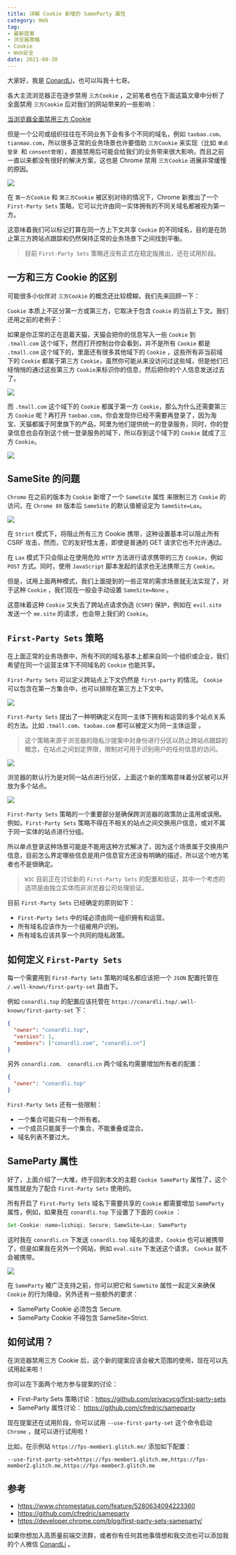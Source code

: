 ```yaml
---
title: 详解 Cookie 新增的 SameParty 属性
category: Web
tag:
- 最新提案
- 浏览器策略
- Cookie
- Web安全
date: 2021-08-30
---
```


大家好，我是 [ConardLi](https://mp.weixin.qq.com/s?__biz=Mzk0MDMwMzQyOA==&mid=2247493407&idx=1&sn=41b8782a3bdc75b211206b06e1929a58&chksm=c2e11234f5969b22a0d7fd50ec32be9df13e2caeef186b30b5d653836b0725def8ccd58a56cf#rd)，也可以叫我十七哥。

各大主流浏览器正在逐步禁用 `三方Cookie` ，之前笔者也在下面这篇文章中分析了全面禁用 `三方Cookie` 后对我们的网站带来的一些影响：

[当浏览器全面禁用三方 Cookie](https://mp.weixin.qq.com/s?__biz=Mzg2NDAzMjE5NQ==&mid=2247485523&idx=1&sn=e7f3989448f5ff1e8905fc6596268e33&chksm=ce6eccfff91945e990e0b21e777f5a85f3f0699f7d51e45a1dd83d0bf36eaf926f7e90fbe3ff&token=379611469&lang=zh_CN#rd)

但是一个公司或组织往往在不同业务下会有多个不同的域名，例如 `taobao.com`、`tianmao.com`，所以很多正常的业务场景也许要借助 `三方Cookie`  来实现（比如 `单点登录 `和 `consent管理`），直接禁用后可能会给我们的业务带来很大影响，而且之前一直以来都没有很好的解决方案，这也是 Chrome 禁用 `三方Cookie` 进展非常缓慢的原因。

![](https://p3-juejin.byteimg.com/tos-cn-i-k3u1fbpfcp/f6824dcf843a494eaa60c833139eb9c9~tplv-k3u1fbpfcp-zoom-1.image)


在 `第一方Cookie` 和 `第三方Cookie` 被区别对待的情况下，Chrome 新推出了一个 `First-Party Sets` 策略，它可以允许由同一实体拥有的不同关域名都被视为第一方。

这意味着我们可以标记打算在同一方上下文共享 `Cookie` 的不同域名，目的是在防止第三方跨站点跟踪和仍然保持正常的业务场景下之间找到平衡。

> 目前 `First-Party Sets` 策略还没有正式在稳定版推出，还在试用阶段。

## 一方和三方 Cookie 的区别

可能很多小伙伴对 `三方Cookie` 的概念还比较模糊，我们先来回顾一下：

`Cookie` 本质上不区分第一方或第三方，它取决于包含 `Cookie` 的当前上下文。我们还用之前的老例子：

如果是你正常的正在逛着天猫，天猫会把你的信息写入一些 `Cookie` 到 `.tmall.com` 这个域下，然而打开控制台你会看到，并不是所有 `Cookie` 都是  `.tmall.com` 这个域下的，里面还有很多其他域下的  `Cookie` ，这些所有非当前域下的 `Cookie` 都属于第三方 `Cookie`，虽然你可能从来没访问过这些域，但是他们已经悄悄的通过这些第三方 `Cookie`来标识你的信息，然后把你的个人信息发送过去了。

![](https://p3-juejin.byteimg.com/tos-cn-i-k3u1fbpfcp/726dc8ecd8184ae187b4f96b44a61a72~tplv-k3u1fbpfcp-zoom-1.image)

而 `.tmall.com` 这个域下的 `Cookie` 都属于第一方 `Cookie`，那么为什么还需要第三方 `Cookie` 呢？再打开 `taobao.com`，你会发现你已经不需要再登录了，因为淘宝、天猫都属于阿里旗下的产品，阿里为他们提供统一的登录服务，同时，你的登录信息也会存到这个统一登录服务的域下，所以存到这个域下的 `Cookie` 就成了三方 `Cookie`。

![](https://p3-juejin.byteimg.com/tos-cn-i-k3u1fbpfcp/b01cfbe85796425284d64cb8dff64247~tplv-k3u1fbpfcp-zoom-1.image)

## SameSite 的问题

`Chrome` 在之前的版本为 `Cookie` 新增了一个 `SameSite` 属性 来限制三方 `Cookie` 的访问，在 `Chrome 80` 版本后 `SameSite` 的默认值被设定为 `SameSite=Lax`。

![](https://p3-juejin.byteimg.com/tos-cn-i-k3u1fbpfcp/0829257206d940d3b6869b27cea05437~tplv-k3u1fbpfcp-zoom-1.image)


在 `Strict` 模式下，将阻止所有三方 Cookie 携带，这种设置基本可以阻止所有 CSRF 攻击，然而，它的友好性太差，即使是普通的 GET 请求它也不允许通过。

在 `Lax` 模式下只会阻止在使用危险 `HTTP` 方法进行请求携带的三方 `Cookie`，例如 `POST` 方式。同时，使用 `JavaScript` 脚本发起的请求也无法携带三方 `Cookie`。


但是，试用上面两种模式，我们上面提到的一些正常的需求场景就无法实现了，对于这种 `Cookie` ，我们现在一般会手动设置 `SameSite=None` 。

这意味着这种 `Cookie` 又失去了跨站点请求伪造 (`CSRF`) 保护，例如在 `evil.site` 发送一个 `me.site` 的请求，也会带上我们的 `Cookie`。


## `First-Party Sets` 策略

在上面正常的业务场景中，所有不同的域名基本上都来自同一个组织或企业，我们希望在同一个运营主体下不同域名的 `Cookie` 也能共享。

`First-Party Sets` 可以定义跨站点上下文仍然是 `first-party` 的情况。 `Cookie` 可以包含在第一方集合中，也可以排除在第三方上下文中。

![](https://p3-juejin.byteimg.com/tos-cn-i-k3u1fbpfcp/cabf7293fd3e4d8c977dd09d0e6d67b2~tplv-k3u1fbpfcp-zoom-1.image)

`First-Party Sets` 提出了一种明确定义在同一主体下拥有和运营的多个站点关系的方法。比如  `.tmall.com`、`taobao.com` 都可以被定义为同一主体运营 。

> 这个策略来源于浏览器的隐私沙提案中对身份进行分区以防止跨站点跟踪的概念，在站点之间划定界限，限制对可用于识别用户的任何信息的访问。

![](https://p3-juejin.byteimg.com/tos-cn-i-k3u1fbpfcp/9bf47315e60345f7b1facb0a199042cd~tplv-k3u1fbpfcp-zoom-1.image)

浏览器的默认行为是对同一站点进行分区，上面这个新的策略意味着分区被可以开放为多个站点。

![](https://p3-juejin.byteimg.com/tos-cn-i-k3u1fbpfcp/3f578c87a40642f3a09e1b0f8cf6f82a~tplv-k3u1fbpfcp-zoom-1.image)

`First-Party Sets` 策略的一个重要部分是确保跨浏览器的政策防止滥用或误用。例如，`First-Party Sets` 策略不得在不相关的站点之间交换用户信息，或对不属于同一实体的站点进行分组。

所以单点登录这种场景可能是不能用这种方式解决了，因为这个场景属于交换用户信息，目前怎么界定哪些信息是用户信息官方还没有明确的描述，所以这个地方笔者也不是很确定。

> `W3C` 目前正在讨论新的 `First-Party Sets` 的配置和验证，其中一个考虑的选项是由独立实体而非浏览器公司处理验证。

目前 `First-Party Sets` 已经确定的原则如下：

- `First-Party Sets` 中的域必须由同一组织拥有和运营。
- 所有域名应该作为一个组被用户识别。
- 所有域名应该共享一个共同的隐私政策。

## 如何定义 `First-Party Sets` 

每一个需要用到  `First-Party Sets` 策略的域名都应该把一个 `JSON` 配置托管在 `/.well-known/first-party-set` 路由下。

例如 `conardli.top` 的配置应该托管在 `https://conardli.top/.well-known/first-party-set` 下：

```json
{
  "owner": "conardli.top",
  "version": 1,
  "members": ["conardli.com", "conardli.cn"]
}
```

另外 `conardli.com、 conardli.cn` 两个域名均需要增加所有者的配置：
```json
{
  "owner": "conardli.top"
}
```


`First-Party Sets` 还有一些限制：
 
- 一个集合可能只有一个所有者。
- 一个成员只能属于一个集合，不能重叠或混合。
- 域名列表不要过大。

## SameParty 属性

好了，上面介绍了一大堆，终于回到本文的主题 `Cookie SameParty` 属性了，这个属性就是为了配合 `First-Party Sets`  使用的。
 
所有开启了  `First-Party Sets` 域名下需要共享的 `Cookie` 都需要增加 `SameParty` 属性，例如，如果我在 `conardli.top` 下设置了下面的 `Cookie` ：

```js
Set-Cookie: name=lishiqi; Secure; SameSite=Lax; SameParty
```

这时我在 `conardli.cn` 下发送 `conardli.top` 域名的请求，`Cookie` 也可以被携带了，但是如果我在另外一个网站，例如 `eval.site` 下发送这个请求， `Cookie` 就不会被携带。

![](https://p3-juejin.byteimg.com/tos-cn-i-k3u1fbpfcp/bb2c7d9fa26d464fbcb069e026eba8b8~tplv-k3u1fbpfcp-zoom-1.image)


在 `SameParty` 被广泛支持之前，你可以把它和 `SameSite` 属性一起定义来确保 `Cookie` 的行为降级，另外还有一些额外的要求：

- SameParty Cookie 必须包含 Secure.
- SameParty Cookie 不得包含 SameSite=Strict.


## 如何试用？

在浏览器禁用三方 Cookie 后，这个新的提案应该会被大范围的使用，现在可以先试用起来啦！

你可以在下面两个地方参与提案的讨论：

- First-Party Sets 策略讨论：https://github.com/privacycg/first-party-sets
- SameParty 属性讨论： https://github.com/cfredric/sameparty

现在提案还在试用阶段，你可以试用 `--use-first-party-set` 这个命令启动 `Chrome` ，就可以进行试用啦！

比如，在示例站 `https://fps-member1.glitch.me/` 添加如下配置：

```JS
--use-first-party-set=https://fps-member1.glitch.me,https://fps-member2.glitch.me,https://fps-member3.glitch.me
```


## 参考 


- https://www.chromestatus.com/feature/5280634094223360
- https://github.com/cfredric/sameparty
- https://developer.chrome.com/blog/first-party-sets-sameparty/


如果你想加入高质量前端交流群，或者你有任何其他事情想和我交流也可以添加我的个人微信 [ConardLi](https://mp.weixin.qq.com/s?__biz=Mzk0MDMwMzQyOA==&mid=2247493407&idx=1&sn=41b8782a3bdc75b211206b06e1929a58&chksm=c2e11234f5969b22a0d7fd50ec32be9df13e2caeef186b30b5d653836b0725def8ccd58a56cf#rd) 。

